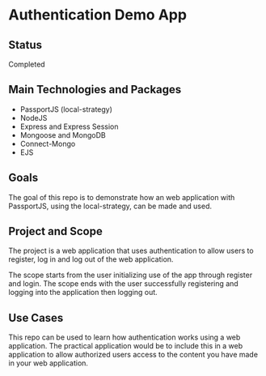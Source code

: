 <h1>Authentication Demo App</h1>
<h2>Status</h2>
<p>Completed</p>
<h2>Main Technologies and Packages</h2>
<ul>
    <li>PassportJS (local-strategy)</li>
    <li>NodeJS</li>
    <li>Express and Express Session</li>
    <li>Mongoose and MongoDB</li>
    <li>Connect-Mongo</li>
    <li>EJS</li>
</ul>
<h2>Goals</h2>
<p>
The goal of this repo is to demonstrate how an web application with PassportJS, using the local-strategy, can be made and used.
</p>
<h2>Project and Scope</h2>
<p>
The project is a web application that uses authentication to allow users to register, log in and log out of the web application.
</p>
<p>
The scope starts from the user initializing use of the app through register and login. The scope ends with the user successfully registering and logging into the application then logging out. 
</p>
<h2>Use Cases</h2>
<p>
This repo can be used to learn how authentication works using a web application. The practical application would be to include this in a web application to allow authorized users access to the content you have made in your web application.
</p>
